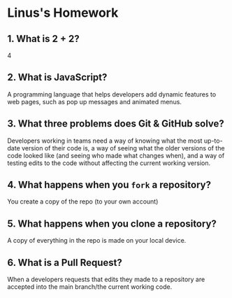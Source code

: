 # Linus's Homework

## 1. What is 2 + 2?

4

## 2. What is JavaScript?

A programming language that helps developers add dynamic features to web pages, such as pop up messages and animated menus.

## 3. What three problems does Git & GitHub solve?

Developers working in teams need a way of knowing what the most up-to-date version of their code is, a way of seeing what the older versions of the code looked like (and seeing who made what changes when), and a way of testing edits to the code without affecting the current working version.

## 4. What happens when you `fork` a repository?

You create a copy of the repo (to your own account)

## 5. What happens when you clone a repository?

A copy of everything in the repo is made on your local device.

## 6. What is a Pull Request?

When a developers requests that edits they made to a repository are accepted into the main branch/the current working code.
